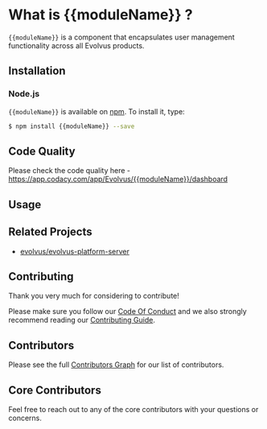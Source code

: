 # What is {{moduleName}} ?

`{{moduleName}}` is a component that encapsulates user management functionality across all Evolvus products.

## Installation

### Node.js
`{{moduleName}}` is available on [npm](http://npmjs.org). To install it, type:

```bash
$ npm install {{moduleName}} --save
```

## Code Quality
Please check the code quality here - https://app.codacy.com/app/Evolvus/{{moduleName}}/dashboard
## Usage


## Related Projects
- [evolvus/evolvus-platform-server](https://github.com/Evolvus/evolvus-platform-server)

## Contributing
Thank you very much for considering to contribute!

Please make sure you follow our [Code Of Conduct](CODE_OF_CONDUCT.md) and we also strongly recommend reading our [Contributing Guide](CONTRIBUTING.md).


## Contributors

Please see the full [Contributors Graph](https://github.com/evolvus/{{moduleName}}/graphs/contributors) for our list of contributors.

## Core Contributors

Feel free to reach out to any of the core contributors with your questions or
concerns.
